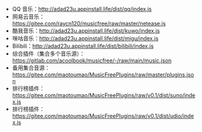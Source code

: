 
- QQ 音乐：http://adad23u.appinstall.life/dist/qq/index.js
- 网易云音乐：https://gitee.com/raycn120/musicfree/raw/master/netease.js
- 酷我音乐：http://adad23u.appinstall.life/dist/kuwo/index.js
- 咪咕音乐：http://adad23u.appinstall.life/dist/migu/index.js
- Bilibili：http://adad23u.appinstall.life/dist/bilibili/index.js
- 综合插件（集合多个音乐源）：https://gitlab.com/acoolbook/musicfree/-/raw/main/music.json
- 备用集合音源：https://gitee.com/maotoumao/MusicFreePlugins/raw/master/plugins.json
- 排行榜插件：https://gitee.com/maotoumao/MusicFreePlugins/raw/v0.1/dist/suno/index.js
- 排行榜插件：https://gitee.com/maotoumao/MusicFreePlugins/raw/v0.1/dist/udio/index.js

